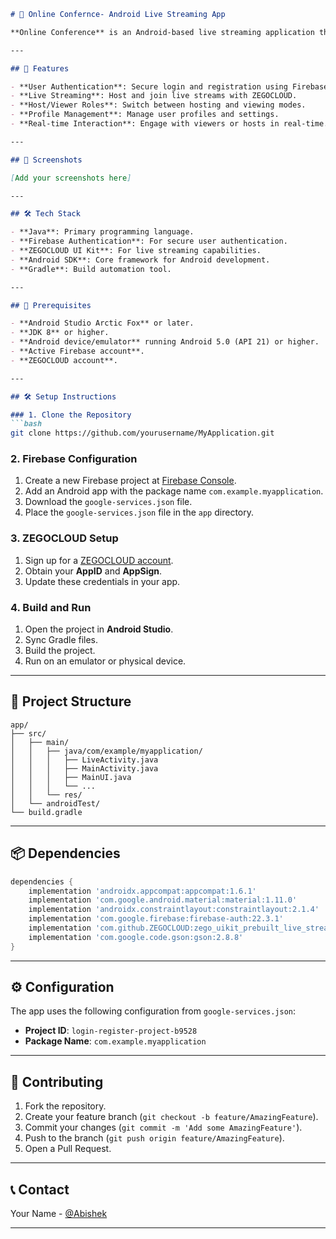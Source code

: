 ```markdown
# 📱 Online Confernce- Android Live Streaming App

**Online Conference** is an Android-based live streaming application that allows users to host and join live streaming sessions. Built with **Firebase authentication** and **ZEGOCLOUD's streaming capabilities**, it provides a seamless live streaming experience.

---

## 🌟 Features

- **User Authentication**: Secure login and registration using Firebase.
- **Live Streaming**: Host and join live streams with ZEGOCLOUD.
- **Host/Viewer Roles**: Switch between hosting and viewing modes.
- **Profile Management**: Manage user profiles and settings.
- **Real-time Interaction**: Engage with viewers or hosts in real-time.

---

## 📸 Screenshots

[Add your screenshots here]

---

## 🛠️ Tech Stack

- **Java**: Primary programming language.
- **Firebase Authentication**: For secure user authentication.
- **ZEGOCLOUD UI Kit**: For live streaming capabilities.
- **Android SDK**: Core framework for Android development.
- **Gradle**: Build automation tool.

---

## 🚀 Prerequisites

- **Android Studio Arctic Fox** or later.
- **JDK 8** or higher.
- **Android device/emulator** running Android 5.0 (API 21) or higher.
- **Active Firebase account**.
- **ZEGOCLOUD account**.

---

## 🛠️ Setup Instructions

### 1. Clone the Repository
```bash
git clone https://github.com/yourusername/MyApplication.git
```

### 2. Firebase Configuration
1. Create a new Firebase project at [Firebase Console](https://console.firebase.google.com/).
2. Add an Android app with the package name `com.example.myapplication`.
3. Download the `google-services.json` file.
4. Place the `google-services.json` file in the `app` directory.

### 3. ZEGOCLOUD Setup
1. Sign up for a [ZEGOCLOUD account](https://zegocloud.com/).
2. Obtain your **AppID** and **AppSign**.
3. Update these credentials in your app.

### 4. Build and Run
1. Open the project in **Android Studio**.
2. Sync Gradle files.
3. Build the project.
4. Run on an emulator or physical device.

---

## 📂 Project Structure

```
app/
├── src/
│   ├── main/
│   │   ├── java/com/example/myapplication/
│   │   │   ├── LiveActivity.java
│   │   │   ├── MainActivity.java
│   │   │   ├── MainUI.java
│   │   │   └── ...
│   │   └── res/
│   └── androidTest/
└── build.gradle
```

---

## 📦 Dependencies

```gradle
dependencies {
    implementation 'androidx.appcompat:appcompat:1.6.1'
    implementation 'com.google.android.material:material:1.11.0'
    implementation 'androidx.constraintlayout:constraintlayout:2.1.4'
    implementation 'com.google.firebase:firebase-auth:22.3.1'
    implementation 'com.github.ZEGOCLOUD:zego_uikit_prebuilt_live_streaming_android'
    implementation 'com.google.code.gson:gson:2.8.8'
}
```

---

## ⚙️ Configuration

The app uses the following configuration from `google-services.json`:

- **Project ID**: `login-register-project-b9528`
- **Package Name**: `com.example.myapplication`

---

## 🤝 Contributing

1. Fork the repository.
2. Create your feature branch (`git checkout -b feature/AmazingFeature`).
3. Commit your changes (`git commit -m 'Add some AmazingFeature'`).
4. Push to the branch (`git push origin feature/AmazingFeature`).
5. Open a Pull Request.

---

## 📞 Contact

Your Name - [@Abishek](https://github.com/Abishek1006)  

---

